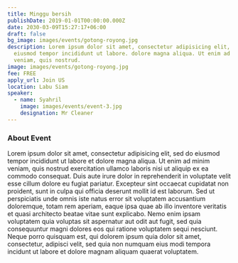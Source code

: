 ```yaml
---
title: Minggu bersih
publishDate: 2019-01-01T00:00:00.000Z
date: 2030-03-09T15:27:17+06:00
draft: false
bg_image: images/events/gotong-royong.jpg
description: Lorem ipsum dolor sit amet, consectetur adipisicing elit, sed do
  eiusmod tempor incididunt ut labore. dolore magna aliqua. Ut enim ad minim
  veniam, quis nostrud.
image: images/events/gotong-royong.jpg
fee: FREE
apply_url: Join US
location: Labu Siam
speaker:
  - name: Syahril
    image: images/events/event-3.jpg
    designation: Mr Cleaner
---
```


### About Event

Lorem ipsum dolor sit amet, consectetur adipisicing elit, sed do eiusmod tempor incididunt ut labore et dolore magna aliqua. Ut enim ad minim veniam, quis nostrud exercitation ullamco laboris nisi ut aliquip ex ea commodo consequat. Duis aute irure dolor in reprehenderit in voluptate velit esse cillum dolore eu fugiat  pariatur. Excepteur sint occaecat cupidatat non proident, sunt in culpa qui officia deserunt mollit id est laborum. Sed ut perspiciatis unde omnis iste natus error sit voluptatem accusantium doloremque, totam rem aperiam, eaque ipsa quae ab illo inventore veritatis et quasi architecto beatae vitae sunt explicabo. Nemo enim ipsam voluptatem quia voluptas sit aspernatur aut odit aut fugit, sed quia consequuntur magni dolores eos qui ratione voluptatem sequi nesciunt. Neque porro quisquam est, qui dolorem ipsum quia dolor sit amet, consectetur, adipisci velit, sed quia non numquam eius modi tempora incidunt ut labore et dolore magnam aliquam quaerat voluptatem.
